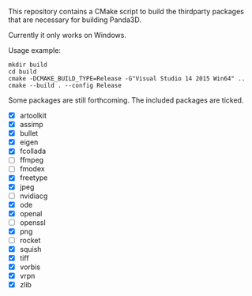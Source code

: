 This repository contains a CMake script to build the thirdparty packages that
are necessary for building Panda3D.

Currently it only works on Windows.

Usage example:

    mkdir build
    cd build
    cmake -DCMAKE_BUILD_TYPE=Release -G"Visual Studio 14 2015 Win64" ..
    cmake --build . --config Release


Some packages are still forthcoming.  The included packages are ticked.
- [x] artoolkit
- [x] assimp
- [x] bullet
- [x] eigen
- [x] fcollada
- [ ] ffmpeg
- [ ] fmodex
- [x] freetype
- [x] jpeg
- [ ] nvidiacg
- [x] ode
- [x] openal
- [ ] openssl
- [x] png
- [ ] rocket
- [x] squish
- [x] tiff
- [x] vorbis
- [x] vrpn
- [x] zlib
